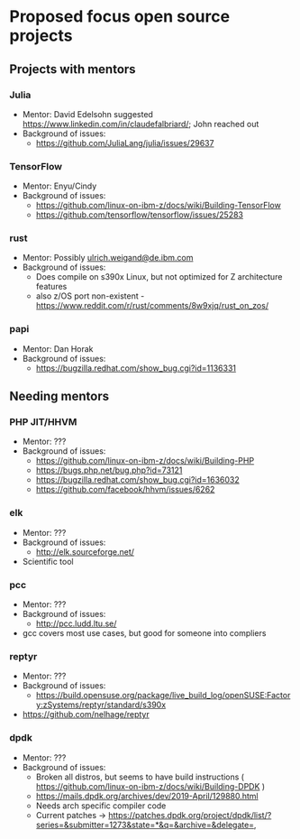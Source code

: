 # Proposed focus open source projects

## Projects with mentors

### Julia

* Mentor: David Edelsohn suggested https://www.linkedin.com/in/claudefalbriard/; John reached out
* Background of issues:
  * https://github.com/JuliaLang/julia/issues/29637

### TensorFlow
* Mentor: Enyu/Cindy
* Background of issues:
  * https://github.com/linux-on-ibm-z/docs/wiki/Building-TensorFlow
  * https://github.com/tensorflow/tensorflow/issues/25283

### rust
* Mentor: Possibly ulrich.weigand@de.ibm.com
* Background of issues:
  * Does compile on s390x Linux, but not optimized for Z architecture features
  * also z/OS port non-existent - https://www.reddit.com/r/rust/comments/8w9xjq/rust_on_zos/

### papi
* Mentor: Dan Horak
* Background of issues:
  * https://bugzilla.redhat.com/show_bug.cgi?id=1136331

## Needing mentors

### PHP JIT/HHVM
* Mentor: ???
* Background of issues:
  * https://github.com/linux-on-ibm-z/docs/wiki/Building-PHP
  * https://bugs.php.net/bug.php?id=73121
  * https://bugzilla.redhat.com/show_bug.cgi?id=1636032
  * https://github.com/facebook/hhvm/issues/6262

### elk
* Mentor: ???
* Background of issues:
  * http://elk.sourceforge.net/
* Scientific tool

### pcc
* Mentor: ???
* Background of issues:
  * http://pcc.ludd.ltu.se/
* gcc covers most use cases, but good for someone into compliers

### reptyr
* Mentor: ???
* Background of issues:
  * https://build.opensuse.org/package/live_build_log/openSUSE:Factory:zSystems/reptyr/standard/s390x
* https://github.com/nelhage/reptyr

### dpdk
* Mentor: ???
* Background of issues:
  * Broken all distros, but seems to have build instructions ( https://github.com/linux-on-ibm-z/docs/wiki/Building-DPDK )
  * https://mails.dpdk.org/archives/dev/2019-April/129880.html
  * Needs arch specific compiler code
  * Current patches -> https://patches.dpdk.org/project/dpdk/list/?series=&submitter=1273&state=*&q=&archive=&delegate=,


